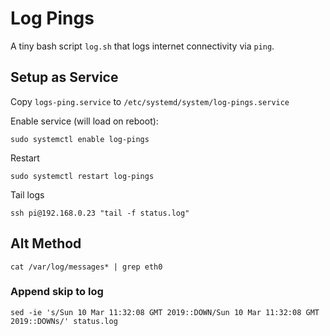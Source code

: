 # Log Pings

A tiny bash script `log.sh` that logs internet connectivity via `ping`.

## Setup as Service

Copy `logs-ping.service` to `/etc/systemd/system/log-pings.service`


Enable service (will load on reboot):
```
sudo systemctl enable log-pings
```
Restart
```
sudo systemctl restart log-pings
```

Tail logs
```
ssh pi@192.168.0.23 "tail -f status.log"
```

## Alt Method

```
cat /var/log/messages* | grep eth0
```

### Append skip to log

```
sed -ie 's/Sun 10 Mar 11:32:08 GMT 2019::DOWN/Sun 10 Mar 11:32:08 GMT 2019::DOWNs/' status.log
```